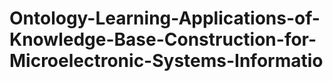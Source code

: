 # Ontology-Learning-Applications-of-Knowledge-Base-Construction-for-Microelectronic-Systems-Informatio